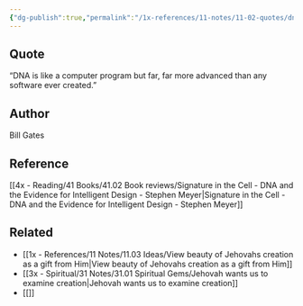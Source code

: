 ```yaml
---
{"dg-publish":true,"permalink":"/1x-references/11-notes/11-02-quotes/dna-is-like-a-computer-program-but-far-more-advanced-than-any-software-ever-created-bill-gates/","title":"DNA is like a computer program but far more advanced than any software ever created - Bill Gates"}
---
```



## Quote
 “DNA is like a computer program but far, far more advanced than any software ever created.”

## Author
Bill Gates

## Reference
[[4x - Reading/41 Books/41.02 Book reviews/Signature in the Cell - DNA and the Evidence for Intelligent Design - Stephen Meyer\|Signature in the Cell - DNA and the Evidence for Intelligent Design - Stephen Meyer]]

## Related
- [[1x - References/11 Notes/11.03 Ideas/View beauty of Jehovahs creation as a gift from Him\|View beauty of Jehovahs creation as a gift from Him]]
- [[3x - Spiritual/31 Notes/31.01 Spiritual Gems/Jehovah wants us to examine creation\|Jehovah wants us to examine creation]]
- [[]]